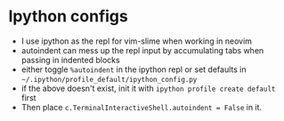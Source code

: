 # Ipython configs

 - I use ipython as the repl for vim-slime when working in neovim
 - autoindent can mess up the repl input by accumulating tabs when passing in indented blocks
 - either toggle `%autoindent` in the ipython repl or set defaults in `~/.ipython/profile_default/ipython_config.py`
 - if the above doesn't exist, init it with `ipython profile create default` first 
 - Then place `c.TerminalInteractiveShell.autoindent = False` in it.
